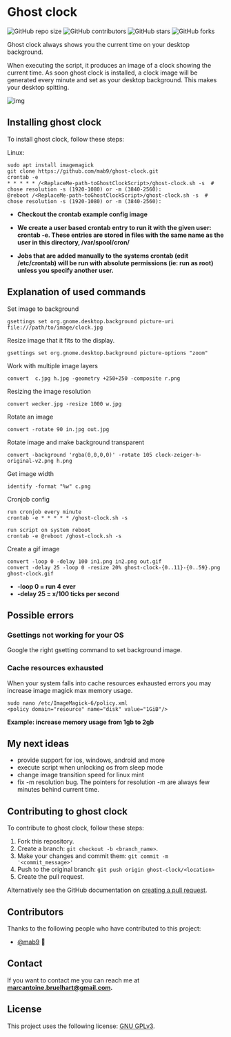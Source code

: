 # Ghost clock

<!--- These are examples. See https://shields.io for others or to customize this set of shields. You might want to include dependencies, project status and licence info here --->
![GitHub repo size](https://img.shields.io/github/repo-size/mab9/ghost-clock)
![GitHub contributors](https://img.shields.io/github/contributors/mab9/ghost-clock)
![GitHub stars](https://img.shields.io/github/stars/mab9/ghost-clock?style=social)
![GitHub forks](https://img.shields.io/github/forks/mab9/ghost-clock?style=social)
<!--![Twitter Follow](https://img.shields.io/twitter/follow/mab9?style=social)-->

Ghost clock always shows you the current time on your desktop background. 

When executing the script, it produces an image of a clock showing the current time. 
As soon ghost clock is installed, a clock image will be generated every minute and set as your desktop background. 
This makes your desktop spitting.

![img](./ghost-clock.gif "ghost-clock")

## Installing ghost clock

To install ghost clock, follow these steps:

Linux:

```
sudo apt install imagemagick 
git clone https://github.com/mab9/ghost-clock.git
crontab -e
* * * * * /<ReplaceMe-path-toGhostClockScript>/ghost-clock.sh -s  # chose resolution -s (1920-1080) or -m (3840-2560): 
@reboot /<ReplaceMe-path-toGhostClockScript>/ghost-clock.sh -s  # chose resolution -s (1920-1080) or -m (3840-2560): 
```
- **Checkout the crontab example config image**

- **We create a user based crontab entry to run it with the given user: crontab -e. These entries are stored in files with the same name as the user in this directory, /var/spool/cron/**

- **Jobs that are added manually to the systems crontab (edit /etc/crontab) will be run with absolute permissions (ie: run as root) unless you specify another user.**

## Explanation of used commands 

Set image to background

    gsettings set org.gnome.desktop.background picture-uri file:///path/to/image/clock.jpg

Resize image that it fits to the display.
    
    gsettings set org.gnome.desktop.background picture-options "zoom"

Work with multiple image layers

    convert  c.jpg h.jpg -geometry +250+250 -composite r.png

Resizing the image resolution

    convert wecker.jpg -resize 1000 w.jpg

Rotate an image

    convert -rotate 90 in.jpg out.jpg
  
Rotate image and make background transparent

    convert -background 'rgba(0,0,0,0)' -rotate 105 clock-zeiger-h-original-v2.png h.png
  
Get image width

    identify -format "%w" c.png 

  
Cronjob config

    run cronjob every minute
    crontab -e * * * * * /ghost-clock.sh -s
    
    run script on system reboot
    crontab -e @reboot /ghost-clock.sh -s

Create a gif image
    
    convert -loop 0 -delay 100 in1.png in2.png out.gif
    convert -delay 25 -loop 0 -resize 20% ghost-clock-{0..11}-{0..59}.png ghost-clock.gif

- **-loop 0 = run 4 ever**
- **-delay 25 = x/100 ticks per second**

## Possible errors

### Gsettings not working for your OS

Google the right gsetting command to set background image.

### Cache resources exhausted

When your system falls into cache resources exhausted errors you may increase image magick max memory usage. 

    sudo nano /etc/ImageMagick-6/policy.xml
    <policy domain="resource" name="disk" value="1GiB"/>  

**Example: increase memory usage from 1gb to 2gb**

## My next ideas

- provide support for ios, windows, android and more
- execute script when unlocking os from sleep mode
- change image transition speed for linux mint
- fix -m resolution bug. The pointers for resolution -m are always few minutes behind current time.

## Contributing to ghost clock

<!--- If your README is long or you have some specific process or steps you want contributors to follow, consider creating a separate CONTRIBUTING.md file--->
To contribute to ghost clock, follow these steps:

1. Fork this repository.
2. Create a branch: `git checkout -b <branch_name>`.
3. Make your changes and commit them: `git commit -m '<commit_message>'`
4. Push to the original branch: `git push origin ghost-clock/<location>`
5. Create the pull request.

Alternatively see the GitHub documentation on [creating a pull request](https://help.github.com/en/github/collaborating-with-issues-and-pull-requests/creating-a-pull-request).

## Contributors

Thanks to the following people who have contributed to this project:

* [@mab9](https://github.com/mab9) 📖

<!-- You might want to consider using something like the [All Contributors](https://github.com/all-contributors/all-contributors) specification and its [emoji key](https://allcontributors.org/docs/en/emoji-key). -->

## Contact

If you want to contact me you can reach me at **marcantoine.bruelhart@gmail.com.**

## License
<!--- If you're not sure which open license to use see https://choosealicense.com/--->

This project uses the following license: [GNU GPLv3](https://choosealicense.com/licenses/gpl-3.0/).